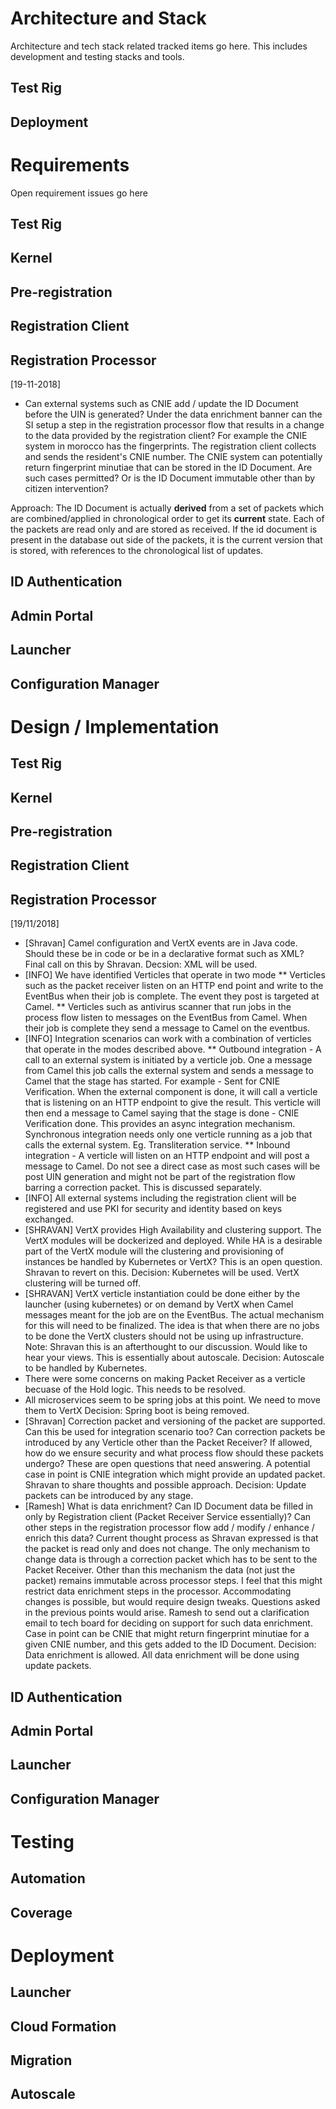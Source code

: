 # Architecture and Stack
Architecture and tech stack related tracked items go here. This includes development and testing stacks and tools.
## Test Rig

## Deployment


# Requirements
Open requirement issues go here
## Test Rig

## Kernel

## Pre-registration

## Registration Client

## Registration Processor
[19-11-2018]
* Can external systems such as CNIE add / update the ID Document before the UIN is generated? Under the data enrichment banner can the SI setup a step in the registration processor flow that results in a change to the data provided by the registration client? For example the CNIE system in morocco has the fingerprints. The registration client collects and sends the resident's CNIE number. The CNIE system can potentially return fingerprint minutiae that can be stored in the ID Document. Are such cases permitted? Or is the ID Document immutable other than by citizen intervention?

Approach: The ID Document is actually **derived** from a set of packets which are combined/applied in chronological order to get its **current** state. Each of the packets are read only and are stored as received. If the id document is present in the database out side of the packets, it is the current version that is stored, with references to the chronological list of updates.

## ID Authentication

## Admin Portal

## Launcher

## Configuration Manager


# Design / Implementation
## Test Rig

## Kernel

## Pre-registration

## Registration Client

## Registration Processor
[19/11/2018]
* [Shravan] Camel configuration and VertX events are in Java code. Should these be in code or be in a declarative format such as XML? Final call on this by Shravan.
Decsion: XML will be used.
* [INFO] We have identified Verticles that operate in two mode
** Verticles such as the packet receiver listen on an HTTP end point and write to the EventBus when their job is complete. The event they post is targeted at Camel.
** Verticles such as antivirus scanner that run jobs in the process flow listen to messages on the EventBus from Camel. When their job is complete they send a message to Camel on the eventbus.
* [INFO] Integration scenarios can work with a combination of verticles that operate in the modes described above.
** Outbound integration - A call to an external system is initiated by a verticle job. One a message from Camel this job calls the external system and sends a message to Camel that the stage has started. For example - Sent for CNIE Verification. When the external component is done, it will call a verticle that is listening on an HTTP endpoint to give the result. This verticle will then end a message to Camel saying that the stage is done - CNIE Verification done. This provides an async integration mechanism. Synchronous integration needs only one verticle running as a job that calls the external system. Eg. Transliteration service.
** Inbound integration - A verticle will listen on an HTTP endpoint and will post a message to Camel. Do not see a direct case as most such cases will be post UIN generation and might not be part of the registration flow barring a correction packet. This is discussed separately.
* [INFO] All external systems including the registration client will be registered and use PKI for security and identity based on keys exchanged.
* [SHRAVAN] VertX provides High Availability and clustering support. The VertX modules will be dockerized and deployed. While HA is a desirable part of the VertX module will the clustering and provisioning of instances be handled by Kubernetes or VertX? This is an open question. Shravan to revert on this.
Decision: Kubernetes will be used. VertX clustering will be turned off.
* [SHRAVAN] VertX verticle instantiation could be done either by the launcher (using kubernetes) or on demand by VertX when Camel messages meant for the job are on the EventBus. The actual mechanism for this will need to be finalized. The idea is that when there are no jobs to be done the VertX clusters should not be using up infrastructure. Note: Shravan this is an afterthought to our discussion. Would like to hear your views. This is essentially about autoscale.
Decision: Autoscale to be handled by Kubernetes.
* There were some concerns on making Packet Receiver as a verticle becuase of the Hold logic. This needs to be resolved.
* All microservices seem to be spring jobs at this point. We need to move them to VertX
Decision: Spring boot is being removed.
* [Shravan] Correction packet and versioning of the packet are supported. Can this be used for integration scenario too? Can correction packets be introduced by any Verticle other than the Packet Receiver? If allowed, how do we ensure security and what process flow should these packets undergo? These are open questions that need answering. A potential case in point is CNIE integration which might provide an updated packet. Shravan to share thoughts and possible approach.
Decision: Update packets can be introduced by any stage.
* [Ramesh] What is data enrichment? Can ID Document data be filled in only by Registration client (Packet Receiver Service essentially)? Can other steps in the registration processor flow add / modify / enhance / enrich this data? Current thought process as Shravan expressed is that the packet is read only and does not change. The only mechanism to change data is through a correction packet which has to be sent to the Packet Receiver. Other than this mechanism the data (not just the packet) remains immutable across processor steps. I feel that this might restrict data enrichment steps in the processor. Accommodating changes is possible, but would require design tweaks. Questions asked in the previous points would arise. Ramesh to send out a clarification email to tech board for deciding on support for such data enrichment. Case in point can be CNIE that might return fingerprint minutiae for a given CNIE number, and this gets added to the ID Document.
Decision: Data enrichment is allowed. All data enrichment will be done using update packets.

## ID Authentication

## Admin Portal

## Launcher

## Configuration Manager

# Testing
## Automation

## Coverage

# Deployment
## Launcher
## Cloud Formation
## Migration
## Autoscale
